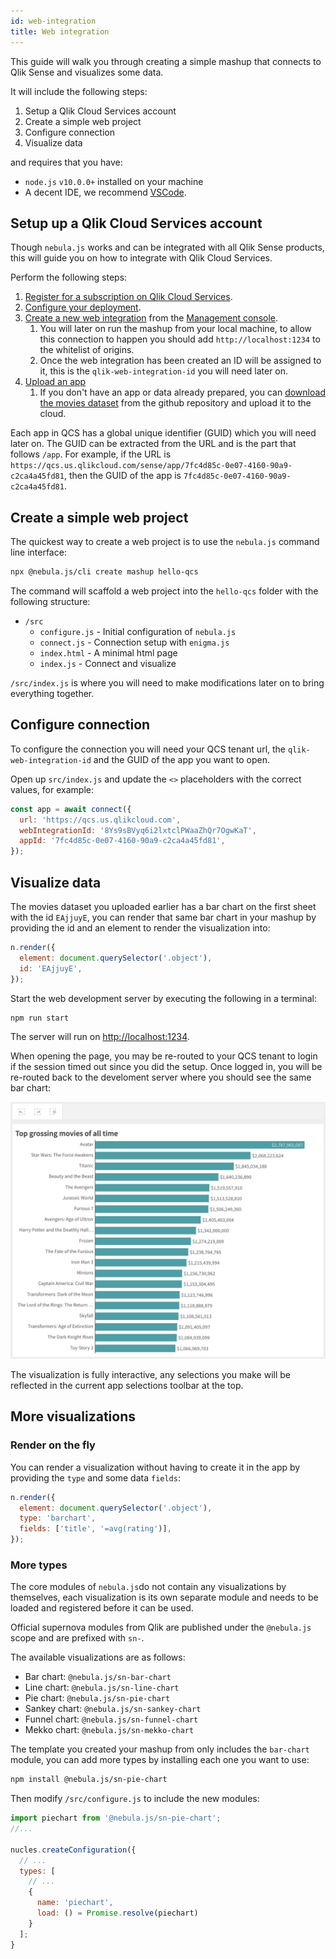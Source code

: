 ```yaml
---
id: web-integration
title: Web integration
---
```


This guide will walk you through creating a simple mashup that connects to Qlik Sense and visualizes some data.

It will include the following steps:

1. Setup a Qlik Cloud Services account
1. Create a simple web project
1. Configure connection
1. Visualize data

and requires that you have:

- `node.js` `v10.0.0+` installed on your machine
- A decent IDE, we recommend [VSCode](https://code.visualstudio.com/).

## Setup up a Qlik Cloud Services account

Though `nebula.js` works and can be integrated with all Qlik Sense products, this will guide you on how to integrate with Qlik Cloud Services.

Perform the following steps:

1. [Register for a subscription on Qlik Cloud Services](https://help.qlik.com/en-US/cloud-services/Subsystems/Hub/Content/Sense_Hub/Introduction/qcs-register.htm).
1. [Configure your deployment](https://help.qlik.com/en-US/cloud-services/Subsystems/Hub/Content/Sense_Hub/Introduction/qcs-tenant-domain.htm).
1. [Create a new web integration](https://help.qlik.com/en-US/cloud-services/Subsystems/Hub/Content/Sense_Hub/Admin/mc-adminster-web-integrations.htm) from the [Management console](https://help.qlik.com/en-US/cloud-services/Subsystems/Hub/Content/Sense_Hub/Admin/management-console.htm).
   1. You will later on run the mashup from your local machine, to allow this connection to happen you should add `http://localhost:1234` to the whitelist of origins.
   1. Once the web integration has been created an ID will be assigned to it, this is the `qlik-web-integration-id` you will need later on.
1. [Upload an app](https://help.qlik.com/en-US/cloud-services/Subsystems/Hub/Content/Sense_Hub/Apps/create-app-cloud-hub.htm)
   1. If you don't have an app or data already prepared, you can [download the movies dataset](https://github.com/qlik-oss/nebula.js/raw/master/data/apps/the_movies.qvf) from the github repository and upload it to the cloud.

Each app in QCS has a global unique identifier (GUID) which you will need later on.
The GUID can be extracted from the URL and is the part that follows `/app`. For example, if the URL is `https://qcs.us.qlikcloud.com/sense/app/7fc4d85c-0e07-4160-90a9-c2ca4a45fd81`, then the GUID of the app is `7fc4d85c-0e07-4160-90a9-c2ca4a45fd81`.

## Create a simple web project

The quickest way to create a web project is to use the `nebula.js` command line interface:

```bash
npx @nebula.js/cli create mashup hello-qcs
```

The command will scaffold a web project into the `hello-qcs` folder with the following structure:

- `/src`
  - `configure.js` - Initial configuration of `nebula.js`
  - `connect.js` - Connection setup with `enigma.js`
  - `index.html` - A minimal html page
  - `index.js` - Connect and visualize

`/src/index.js` is where you will need to make modifications later on to bring everything together.

## Configure connection

To configure the connection you will need your QCS tenant url, the `qlik-web-integration-id` and the GUID of the app you want to open.

Open up `src/index.js` and update the `<>` placeholders with the correct values, for example:

```js
const app = await connect({
  url: 'https://qcs.us.qlikcloud.com',
  webIntegrationId: '8Ys9sBVyq6i2lxtclPWaaZhQr7OgwKaT',
  appId: '7fc4d85c-0e07-4160-90a9-c2ca4a45fd81',
});
```

## Visualize data

The movies dataset you uploaded earlier has a bar chart on the first sheet with the id `EAjjuyE`, you can render that same bar chart in your mashup by providing the id and an element to render the visualization into:

```js
n.render({
  element: document.querySelector('.object'),
  id: 'EAjjuyE',
});
```

Start the web development server by executing the following in a terminal:

```
npm run start
```

The server will run on [http://localhost:1234](http://localhost:1234).

When opening the page, you may be re-routed to your QCS tenant to login if the session timed out since you did the setup. Once logged in, you will be re-routed back to the develoment server where you should see the same bar chart:

![Mashup](assets/mashup-sample.png)

The visualization is fully interactive, any selections you make will be reflected in the current app selections toolbar at the top.

## More visualizations

### Render on the fly

You can render a visualization without having to create it in the app by providing the `type` and some data `fields`:

```js
n.render({
  element: document.querySelector('.object'),
  type: 'barchart',
  fields: ['title', '=avg(rating')],
});
```

### More types

The core modules of `nebula.js`do not contain any visualizations by themselves, each visualization is its own separate module and needs to be loaded and registered before it can be used.

Official supernova modules from Qlik are published under the `@nebula.js` scope and are prefixed with `sn-`.

The available visualizations are as follows:

- Bar chart: `@nebula.js/sn-bar-chart`
- Line chart: `@nebula.js/sn-line-chart`
- Pie chart: `@nebula.js/sn-pie-chart`
- Sankey chart: `@nebula.js/sn-sankey-chart`
- Funnel chart: `@nebula.js/sn-funnel-chart`
- Mekko chart: `@nebula.js/sn-mekko-chart`

The template you created your mashup from only includes the `bar-chart` module, you can add more types by installing each one you want to use:

```bash
npm install @nebula.js/sn-pie-chart
```

Then modify `/src/configure.js` to include the new modules:

```js
import piechart from '@nebula.js/sn-pie-chart';
//...

nucles.createConfiguration({
  // ...
  types: [
    // ...
    {
      name: 'piechart',
      load: () = Promise.resolve(piechart)
    }
  ];
}
```

